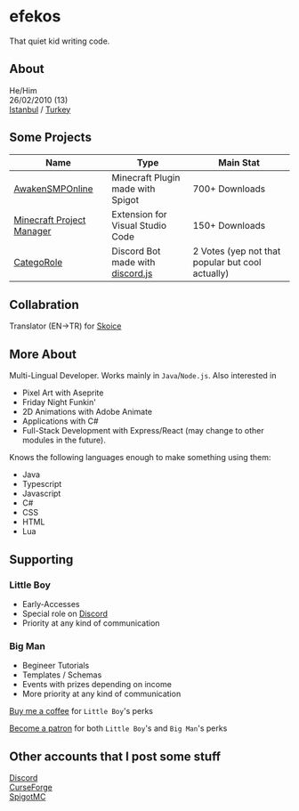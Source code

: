 # efekos
That quiet kid writing code.

## About
He/Him\
26/02/2010 (13)\
[Istanbul](www.google.com/search?q=İstanbul) / [Turkey](www.google.com/search?q=Türkiye)

## Some Projects

| Name | Type | Main Stat |
|------|------|-----------|
| [AwakenSMPOnline](https://www.spigotmc.org/resources/awakensmp-online.102573/) | Minecraft Plugin made with Spigot | 700+ Downloads |
| [Minecraft Project Manager](https://marketplace.visualstudio.com/items?itemName=efekos.minecraft-project-manager) | Extension for Visual Studio Code | 150+ Downloads
| [CategoRole](https://top.gg/bot/1000132133903409262) | Discord Bot made with [discord.js](https://discord.js.org/) | 2 Votes (yep not that popular but cool actually)


## Collabration

Translator (EN->TR) for [Skoice](https://github.com/Skoice/skoice)

## More About

Multi-Lingual Developer. Works mainly in `Java`/`Node.js`. Also interested in
* Pixel Art with Aseprite
* Friday Night Funkin'
* 2D Animations with Adobe Animate
* Applications with C#
* Full-Stack Development with Express/React (may change to other modules in the future).

Knows the following languages enough to make something using them:
* Java
* Typescript
* Javascript
* C#
* CSS
* HTML
* Lua

## Supporting

### Little Boy
* Early-Accesses
* Special role on [Discord](https://discord.gg/8PPgcmYNf4)
* Priority at any kind of communication

### Big Man
* Begineer Tutorials
* Templates / Schemas
* Events with prizes depending on income
* More priority at any kind of communication


[Buy me a coffee](https://www.buymeacoffee.com/efekos) for `Little Boy`'s perks

[Become a patron](https://patreon.com/efekos) for both `Little Boy`'s and `Big Man`'s perks

## Other accounts that I post some stuff

[Discord](https://discord.gg/8PPgcmYNf4)\
[CurseForge](https://legacy.curseforge.com/members/efekos0/projects)\
[SpigotMC](https://www.spigotmc.org/members/efekos.1519254/)